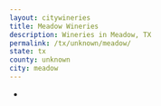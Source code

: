 ```yaml
---
layout: citywineries
title: Meadow Wineries
description: Wineries in Meadow, TX
permalink: /tx/unknown/meadow/
state: tx
county: unknown
city: meadow
---
```

-
